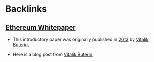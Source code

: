 
# Backlinks
## [Ethereum Whitepaper](<Ethereum Whitepaper.md>)
- This introductory paper was originally published in [2013](<2013.md>) by [Vitalik Buterin](<Vitalik Buterin.md>),

- Here is a blog post from [Vitalik Buterin](<Vitalik Buterin.md>),

